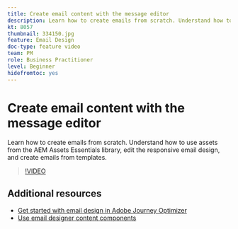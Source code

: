 ```yaml
---
title: Create email content with the message editor 
description: Learn how to create emails from scratch. Understand how to use assets from the AEM Assets Essentials library, edit the responsive email design, and create emails from templates. 
kt: 8057
thumbnail: 334150.jpg
feature: Email Design
doc-type: feature video
team: PM
role: Business Practitioner
level: Beginner
hidefromtoc: yes
---
```


# Create email content with the message editor 

Learn how to create emails from scratch. Understand how to use assets from the AEM Assets Essentials library, edit the responsive email design, and create emails from templates. 

>[!VIDEO](https://video.tv.adobe.com/v/334150?quality=12)

## Additional resources

* [Get started with email design in Adobe Journey Optimizer](https://experienceleague.adobe.com/docs/journey-optimizer/using/create-messages/email-designer/design-emails.html)
* [Use email designer content components](https://experienceleague.adobe.com/docs/journey-optimizer/using/create-messages/email-designer/design-emails.html)
